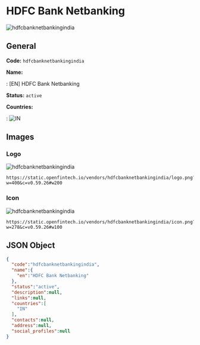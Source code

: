 
# HDFC Bank Netbanking 
![hdfcbanknetbankingindia](https://static.openfintech.io/vendors/hdfcbanknetbankingindia/logo.png?w=400&c=v0.59.26#w200)  

## General 
 
**Code:** `hdfcbanknetbankingindia` 
 
**Name:** 
 
:	[EN] HDFC Bank Netbanking 
 
**Status:** `active` 
 
 
**Countries:** 
 
:	![IN](https://cdnjs.cloudflare.com/ajax/libs/flag-icon-css/3.3.0/flags/4x3/in.svg#w24)  

## Images 

### Logo 
 
![hdfcbanknetbankingindia](https://static.openfintech.io/vendors/hdfcbanknetbankingindia/logo.png?w=400&c=v0.59.26#w200)  

```
https://static.openfintech.io/vendors/hdfcbanknetbankingindia/logo.png?w=400&c=v0.59.26#w200
```  

### Icon 
 
![hdfcbanknetbankingindia](https://static.openfintech.io/vendors/hdfcbanknetbankingindia/icon.png?w=278&c=v0.59.26#w100)  

```
https://static.openfintech.io/vendors/hdfcbanknetbankingindia/icon.png?w=278&c=v0.59.26#w100
```  

## JSON Object 

```json
{
  "code":"hdfcbanknetbankingindia",
  "name":{
    "en":"HDFC Bank Netbanking"
  },
  "status":"active",
  "description":null,
  "links":null,
  "countries":[
    "IN"
  ],
  "contacts":null,
  "address":null,
  "social_profiles":null
}
```  
